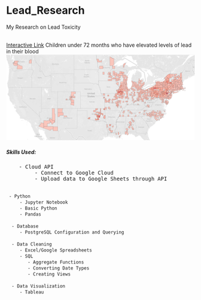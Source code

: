 # Lead_Research

My Research on Lead Toxicity

</hr>
<br>
<a href = "https://public.tableau.com/app/profile/brian5756/viz/AdolescentLeadExposureRatesbyCounty/ElevatedAdoloscentLeadRatesbyCounty">Interactive Link</a>
Children under 72 months who have elevated levels of lead in their blood
<img src = "./Readme-assets/lead_toxicity_by_county.PNG" />
</hr>

<h5>Skills Used:</h5>
<pre>
    - Cloud API
         - Connect to Google Cloud
         - Upload data to Google Sheets through API
         
     - Python
         - Jupyter Notebook
         - Basic Python
         - Pandas
         
      - Database
         - PostgreSQL Configuration and Querying
         
      - Data Cleaning
         - Excel/Google Spreadsheets
         - SQL
            - Aggregate Functions
            - Converting Date Types
            - Creating Views
            
      - Data Visualization
         - Tableau
</pre>
